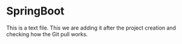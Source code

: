 # SpringBoot
This is a text file.
This we are adding it after the project creation and checking how the Git pull works.
